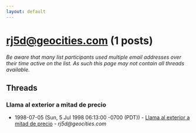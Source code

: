```yaml
---
layout: default
---
```


# rj5d@geocities.com (1 posts)

_Be aware that many list participants used multiple email addresses over their time active on the list. As such this page may not contain all threads available._

## Threads

### Llama al exterior a mitad de precio
+ 1998-07-05 (Sun, 5 Jul 1998 06:13:00 -0700 (PDT)) - [Llama al exterior a mitad de precio](/archive/1998/07/b28b1dc2a55e84fdf09248bcf38e7aa24a3387ec6caf7a98cf5b06bde23d6ffb) - _rj5d@geocities.com_

